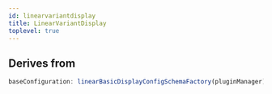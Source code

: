 ```yaml
---
id: linearvariantdisplay
title: LinearVariantDisplay
toplevel: true
---
```


## Derives from

```js
baseConfiguration: linearBasicDisplayConfigSchemaFactory(pluginManager)
```
